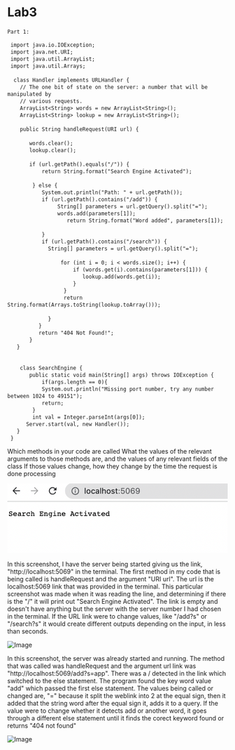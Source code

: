 # Lab3

```
Part 1:
```


     import java.io.IOException;
     import java.net.URI;
     import java.util.ArrayList;
     import java.util.Arrays;

      class Handler implements URLHandler {
        // The one bit of state on the server: a number that will be manipulated by
        // various requests.
        ArrayList<String> words = new ArrayList<String>();
        ArrayList<String> lookup = new ArrayList<String>();

        public String handleRequest(URI url) {
  
           words.clear();
           lookup.clear();

           if (url.getPath().equals("/")) {
               return String.format("Search Engine Activated");

            } else {
               System.out.println("Path: " + url.getPath());
               if (url.getPath().contains("/add")) {
                    String[] parameters = url.getQuery().split("=");
                    words.add(parameters[1]);
                       return String.format("Word added", parameters[1]);

               }
               if (url.getPath().contains("/search")) {
                 String[] parameters = url.getQuery().split("=");

                     for (int i = 0; i < words.size(); i++) {
                         if (words.get(i).contains(parameters[1])) {
                            lookup.add(words.get(i));
                         }
                      }
                      return String.format(Arrays.toString(lookup.toArray()));

                 }
              }
              return "404 Not Found!";
           }
       }


        class SearchEngine {
           public static void main(String[] args) throws IOException {
               if(args.length == 0){
               System.out.println("Missing port number, try any number between 1024 to 49151");
               return;
            }
            int val = Integer.parseInt(args[0]);
          Server.start(val, new Handler());
       }
     }

Which methods in your code are called
What the values of the relevant arguments to those methods are, and the values of any relevant fields of the class
If those values change, how they change by the time the request is done processing

![Image](./LAB3REPORT2.png)


In this screenshot, I have the server being started giving us the link, "http://localhost:5069" in the terminal. The first method in my code that is being called is handleRequest and the argument "URI url". The url is the localhost:5069 link that was provided in the terminal. This particular screenshot was made when it was reading the line, and determining if there is the "/" it will print out "Search Engine Activated". The link is empty and doesn't have anything but the server with the server number I had chosen in the terminal. If the URL link were to change values, like "/add?s" or "/search?s" it would create different outputs depending on the input, in less than seconds.

![Image](./LABREPORT2:ADD.png)

In this screenshot, the server was already started and running. The method that was called was handleRequest and the argument url link was "http://localhost:5069/add?s=app". There was a / detected in the link which switched to the else statement. The program found the key word value "add" which passed the first else statement. The values being called or changed are, "=" because it split the weblink into 2 at the equal sign, then it added that the string word after the equal sign it, adds it to a query. If the value were to change whether it detects add or another word, it goes through a different else statement until it finds the corect keyword found or returns "404 not found"

![Image](./LABREPORT2:SEARCH.png)
